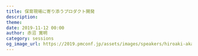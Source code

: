 ```yaml
---
title: 保育現場に寄り添うプロダクト開発
description: 
theme: 
date: 2019-11-12 00:00
author: 赤沼 寛明
category: sessions
og_image_url: https://2019.pmconf.jp/assets/images/speakers/hiroaki-akanume.jpg
---
```


